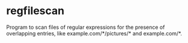 # regfilescan

Program to scan files of regular expressions for the presence of overlapping entries, like example.com/\*/pictures/\* and example.com/\*.